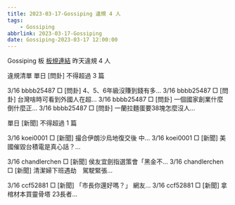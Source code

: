 ```yaml
---
title: 2023-03-17-Gossiping 違規 4 人
tags:
    - Gossiping
abbrlink: 2023-03-17-Gossiping
date: Gossiping-2023-03-17 12:00:00
---
```

Gossiping 板 [板規連結](https://www.ptt.cc/bbs/Gossiping/M.1637425085.A.07D.html)
昨天違規 4 人
<!-- more -->

違規清單
單日 [問卦] 不得超過 3 篇

3/16 bbbb25487 □ [問卦] 4、5、6年級沒賺到錢有多…
3/16 bbbb25487 □ [問卦] 台灣啥時可看到外國人在超…
3/16 bbbb25487 □ [問卦] 一個國家創業什麼倒什麼正…
3/16 bbbb25487 □ [問卦] 一蘭拉麵蛋要38塊怎麼沒人…

單日 [新聞] 不得超過 1 篇

3/16 koei0001 □ [新聞] 撮合伊朗沙烏地復交後 中…
3/16 koei0001 □ [新聞] 美國催毀台積電是真心話？…

3/16 chandlerchen □ [新聞] 侯友宜劍指選策會「黑金不…
3/16 chandlerchen □ [新聞] 清潔婦下班遇劫　駕駛緊張…

3/16 ccf52881 □ [新聞] 「市長你還好嗎？」 網友…
3/16 ccf52881 □ [新聞] 拿棺材本買靈骨塔 23長者…